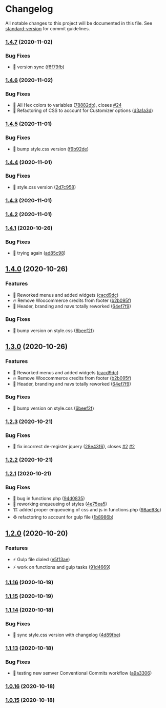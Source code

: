 # Changelog

All notable changes to this project will be documented in this file. See [standard-version](https://github.com/conventional-changelog/standard-version) for commit guidelines.

### [1.4.7](https://github.com/Herm71/hds-storefront-child/compare/v1.4.6...v1.4.7) (2020-11-02)


### Bug Fixes

* :bug: version sync ([f6f79fb](https://github.com/Herm71/hds-storefront-child/commit/f6f79fb83548ed7612b8825fb99fdcb059449d20))

### [1.4.6](https://github.com/Herm71/hds-storefront-child/compare/v1.4.5...v1.4.6) (2020-11-02)


### Bug Fixes

* :lipstick: All Hex colors to variables ([78882db](https://github.com/Herm71/hds-storefront-child/commit/78882db4600941c075133bd4effc99486e35ba37)), closes [#24](https://github.com/Herm71/hds-storefront-child/issues/24)
* :lipstick: Refactoring of CSS to account for Customizer options ([d3a1a3d](https://github.com/Herm71/hds-storefront-child/commit/d3a1a3d8663839f0f72df6e75fa0ed45edbd7bdc))

### [1.4.5](https://github.com/Herm71/hds-storefront-child/compare/v1.4.4...v1.4.5) (2020-11-01)


### Bug Fixes

* :memo: bump style.css version ([f9b92de](https://github.com/Herm71/hds-storefront-child/commit/f9b92de6300388643e51e2034edff76a65bbb25b))

### [1.4.4](https://github.com/Herm71/hds-storefront-child/compare/v1.4.3...v1.4.4) (2020-11-01)


### Bug Fixes

* :bug: style.css version ([2d7c958](https://github.com/Herm71/hds-storefront-child/commit/2d7c9581b37d8b2be764e7da885606efdb2885c9))

### [1.4.3](https://github.com/Herm71/hds-storefront-child/compare/v1.4.1...v1.4.3) (2020-11-01)

### [1.4.2](https://github.com/Herm71/hds-storefront-child/compare/v1.4.1...v1.4.2) (2020-11-01)

### [1.4.1](https://github.com/Herm71/hds-storefront-child/compare/v1.4.0...v1.4.1) (2020-10-26)


### Bug Fixes

* :memo: trying again ([ad85c98](https://github.com/Herm71/hds-storefront-child/commit/ad85c98fa99d5ced28662569332a0ffc9c76ffdc))

## [1.4.0](https://github.com/Herm71/hds-storefront-child/compare/v1.2.3...v1.4.0) (2020-10-26)


### Features

* :construction: Reworked menus and added widgets ([cacd9dc](https://github.com/Herm71/hds-storefront-child/commit/cacd9dc85b5aaeedea02872aaae3163fd8b6f2e1))
* :fire: Remove Woocommerce credits from footer ([b2b095f](https://github.com/Herm71/hds-storefront-child/commit/b2b095f95cbb661e838f476054a6624e78602d5f))
* :lipstick: Header, branding and navs totally reworked ([64ef7f9](https://github.com/Herm71/hds-storefront-child/commit/64ef7f93f19807e3e97f3ecceb0cfd1fc1b760cc))


### Bug Fixes

* :memo: bump version on style.css ([6beef2f](https://github.com/Herm71/hds-storefront-child/commit/6beef2f62f20003e2a7895a5aa3795d4b4c1d8ec))

## [1.3.0](https://github.com/Herm71/hds-storefront-child/compare/v1.2.3...v1.3.0) (2020-10-26)


### Features

* :construction: Reworked menus and added widgets ([cacd9dc](https://github.com/Herm71/hds-storefront-child/commit/cacd9dc85b5aaeedea02872aaae3163fd8b6f2e1))
* :fire: Remove Woocommerce credits from footer ([b2b095f](https://github.com/Herm71/hds-storefront-child/commit/b2b095f95cbb661e838f476054a6624e78602d5f))
* :lipstick: Header, branding and navs totally reworked ([64ef7f9](https://github.com/Herm71/hds-storefront-child/commit/64ef7f93f19807e3e97f3ecceb0cfd1fc1b760cc))


### Bug Fixes

* :memo: bump version on style.css ([6beef2f](https://github.com/Herm71/hds-storefront-child/commit/6beef2f62f20003e2a7895a5aa3795d4b4c1d8ec))

### [1.2.3](https://github.com/Herm71/hds-storefront-child/compare/v1.2.2...v1.2.3) (2020-10-21)


### Bug Fixes

* :bug: fix incorrect de-register jquery ([28e43f6](https://github.com/Herm71/hds-storefront-child/commit/28e43f67b20fe5e23787c7a22ace32d74387da96)), closes [#2](https://github.com/Herm71/hds-storefront-child/issues/2) [#2](https://github.com/Herm71/hds-storefront-child/issues/2)

### [1.2.2](https://github.com/Herm71/hds-storefront-child/compare/v1.2.1...v1.2.2) (2020-10-21)

### [1.2.1](https://github.com/Herm71/hds-storefront-child/compare/v1.2.0...v1.2.1) (2020-10-21)


### Bug Fixes

* :bug: bug in functions.php ([94d0835](https://github.com/Herm71/hds-storefront-child/commit/94d083503048b6e08eef7e0c49ac01b2db4338fb))
* :bug: reworking enqueueing of styles ([4e75ea5](https://github.com/Herm71/hds-storefront-child/commit/4e75ea58c0a0b9ca2bde406739cdc33a66839102))
* :building_construction: added proper enqueueing of css and js in functions.php ([98ae63c](https://github.com/Herm71/hds-storefront-child/commit/98ae63c55d66a497e174972f7d9b95ca1e637d73))
* :recycle: refactoring to account for gulp file ([1b8986b](https://github.com/Herm71/hds-storefront-child/commit/1b8986ba9c4397e969907b42aafb448b5f96f9f7))

## [1.2.0](https://github.com/Herm71/hds-storefront-child/compare/v1.1.16...v1.2.0) (2020-10-20)


### Features

* :zap: Gulp file dialed ([e5f13ae](https://github.com/Herm71/hds-storefront-child/commit/e5f13ae7f210162d04328b6bee69ab5d43736f56))
* :zap: work on functions and gulp tasks ([91d4669](https://github.com/Herm71/hds-storefront-child/commit/91d4669736c7a73a8efd78b2feb890aaa37703c4))

### [1.1.16](https://github.com/Herm71/hds-storefront-child/compare/v1.1.15...v1.1.16) (2020-10-19)

### [1.1.15](https://github.com/Herm71/hds-storefront-child/compare/v1.1.14...v1.1.15) (2020-10-19)

### [1.1.14](https://github.com/Herm71/hds-storefront-child/compare/v1.1.13...v1.1.14) (2020-10-18)


### Bug Fixes

* :bug: sync style.css version with changelog ([4d89fbe](https://github.com/Herm71/hds-storefront-child/commit/4d89fbe4406cd6404a42029ebc58869726570807))

### [1.1.13](https://github.com/Herm71/hds-storefront-child/compare/v1.0.16...v1.1.13) (2020-10-18)


### Bug Fixes

* :art: testing new semver Conventional Commits workflow ([a9a3306](https://github.com/Herm71/hds-storefront-child/commit/a9a3306c391b9f72d1b45bc6cdaa7f0956dd17a7))

### [1.0.16](https://github.com/Herm71/hds-storefront-child/compare/v1.0.15...v1.0.16) (2020-10-18)

### [1.0.15](https://github.com/Herm71/hds-storefront-child/compare/v1.0.14...v1.0.15) (2020-10-18)
